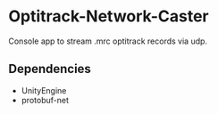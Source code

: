 # Optitrack-Network-Caster

Console app to stream .mrc optitrack records via udp.

## Dependencies
- UnityEngine
- protobuf-net
